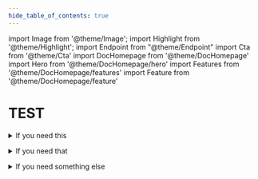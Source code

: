 ```yaml
---
hide_table_of_contents: true
---
```

import Image from '@theme/Image';
import Highlight from '@theme/Highlight';
import Endpoint from "@theme/Endpoint"
import Cta from '@theme/Cta'
import DocHomepage from '@theme/DocHomepage'
import Hero from '@theme/DocHomepage/hero'
import Features from '@theme/DocHomepage/features'
import Feature from '@theme/DocHomepage/feature'



# TEST
<Features>

<!-- Feature 1 -->

<Feature title="Prepaid" icon="cb">

<details>
 <summary>If you need this</summary>
 The prepaid card is the way to go
</details>

<Cta
  context="feature"
  ui="inline"
  link="docs/cards/issuing"
  label="Get started"
/>

</Feature>

<!-- Feature 2 -->

<Feature title="Deffered Debit" icon="cb">

<details>
 <summary>If you need that</summary>
  A deferred debit card is where the purchase is made as normal but instead of the payment being taken out right away, it is taken out a few days later.
</details>
  
<Cta
  context="feature"
  ui="inline"
  link="docs/cards/issuing"
  label="Get started"
/>

</Feature>

<!-- Feature 3 -->

<Feature title="Immediate Debit" icon="cb">

<details>
 <summary>If you need something else</summary>
 A debit card allows you to transfer money electronically from one bank account to another. 
</details>

<Cta
  context="feature"
  ui="inline"
  link="docs/cards/issuing"
  label="Get started"
/>

</Feature>

</Features>